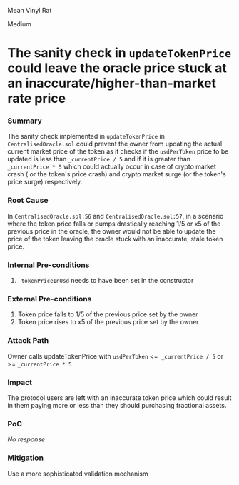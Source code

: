 Mean Vinyl Rat

Medium

# The sanity check in `updateTokenPrice` could leave the oracle price stuck at an inaccurate/higher-than-market rate price

### Summary

The sanity check implemented in `updateTokenPrice` in `CentralisedOracle.sol` could prevent the owner from updating the actual current market price of the token as it checks if the `usdPerToken` price to be updated is less than `_currentPrice / 5` and if it is greater than `_currentPrice * 5` which could actually occur in case of crypto market crash ( or the token's price crash) and crypto market surge (or the token's price surge) respectively.

### Root Cause

In `CentralisedOracle.sol:56` and `CentralisedOracle.sol:57`, in a scenario where the token price falls or pumps drastically reaching 1/5 or x5 of the previous price in the oracle, the owner would not be able to update the price of the token leaving the oracle stuck with an inaccurate, stale token price.

### Internal Pre-conditions

1. `_tokenPriceInUsd` needs to have been set in the constructor

### External Pre-conditions

1. Token price falls to 1/5 of the previous price set by the owner
2. Token price rises to x5 of the previous price set by the owner


### Attack Path

Owner calls updateTokenPrice with `usdPerToken` <=` _currentPrice / 5` or >= `_currentPrice * 5`

### Impact

The protocol users are left with an inaccurate token price which could result in them paying more or less than they should purchasing fractional assets.



### PoC

_No response_

### Mitigation

Use a more sophisticated validation mechanism